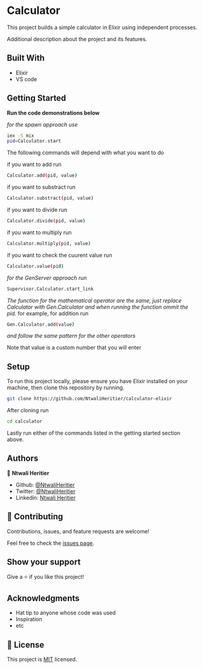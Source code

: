 # Calculator
This project builds a simple calculator in Elixir using independent processes.

Additional description about the project and its features.

## Built With

- Elixir
- VS code

## Getting Started

**Run the code demonstrations below**

*for the spawn approach use*

```bash
iex -S mix
pid=Calculator.start
```

The following commands will depend with what you want to do

if you want to add run
```bash
Calculator.add(pid, value)
```

if you want to substract run
```bash
Calculator.substract(pid, value)
```

if you want to divide run
```bash
Calculator.divide(pid, value)
```

if you want to multiply run
```bash
Calculator.multiply(pid, value)
```
if you want to check the cuurent value run
```bash
Calculator.value(pid)
```

*for the GenServer approach run*

```bash
Supervisor.Calculator.start_link
```
*The function for the mathematical operator are the same, just replace Calculator with Gen.Calculator*
*and when running the function ommit the pid.*
for example, for addition run 
```bash
Gen.Calculator.add(value)
```
*and follow the same pattern for the other operators*

Note that value is a custom number that you will enter

## Setup

To run this project locally, please ensure you have Elixir installed on your machine, then clone this repository by running.

```bash
git clone https://github.com/NtwaliHeritier/calculator-elixir
```

After cloning run

```bash 
cd calculator
```
Lastly run either of the commands listed in the getting started section above.

## Authors

👤 **Ntwali Heritier**

- Github: [@NtwaliHeritier](https://github.com/NtwaliHeritier)
- Twitter: [@NtwaliHeritier](https://twitter.com/NtwaliHeritier)
- Linkedin: [Ntwali Heritier](https://linkedin.com/in/ntwali-heritier-9950001a2)


## 🤝 Contributing

Contributions, issues, and feature requests are welcome!

Feel free to check the [issues page](issues/).

## Show your support

Give a ⭐️ if you like this project!

## Acknowledgments

- Hat tip to anyone whose code was used
- Inspiration
- etc

## 📝 License

This project is [MIT](lic.url) licensed.


